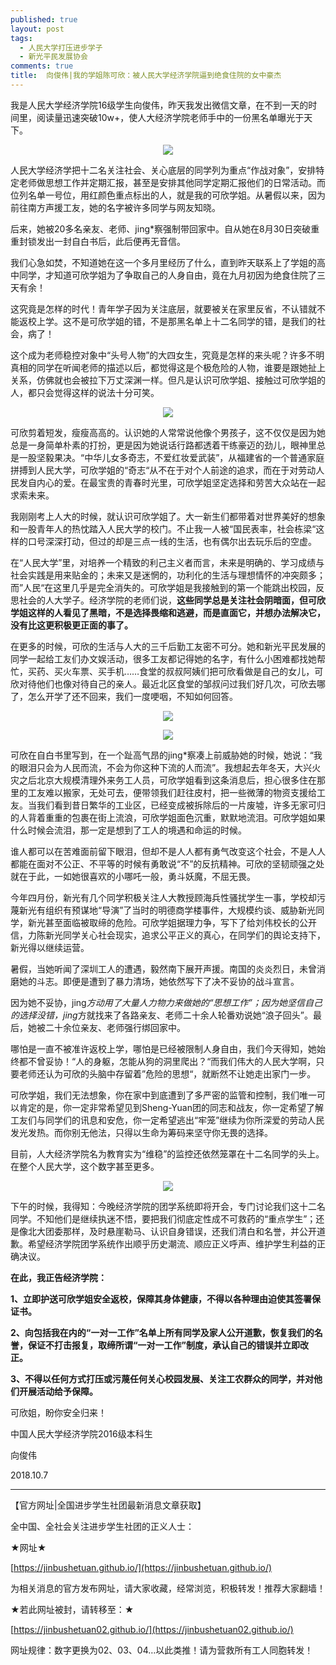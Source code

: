 ```yaml
---
published: true
layout: post
tags:
  - 人民大学打压进步学子
  - 新光平民发展协会
comments: true
title:  向俊伟|我的学姐陈可欣：被人民大学经济学院逼到绝食住院的女中豪杰
---
```



我是人民大学经济学院16级学生向俊伟，昨天我发出微信文章，在不到一天的时间里，阅读量迅速突破10w+，使人大经济学院老师手中的一份黑名单曝光于天下。

<p align="center"> <img src="https://api.superbed.cn/pic/5bba05af9dc6d650bcd38b81"> </p>


人民大学经济学把十二名关注社会、关心底层的同学列为重点“作战对象”，安排特定老师做思想工作并定期汇报，甚至是安排其他同学定期汇报他们的日常活动。而位列名单一号位，用红颜色重点标出的人，就是我的可欣学姐。从暑假以来，因为前往南方声援工友，她的名字被许多同学与网友知晓。

后来，她被20多名亲友、老师、jing*察强制带回家中。自从她在8月30日突破重重封锁发出一封自白书后，此后便再无音信。

我们心急如焚，不知道她在这一个多月里经历了什么，直到昨天联系上了学姐的高中同学，才知道可欣学姐为了争取自己的人身自由，竟在九月初因为绝食住院了三天有余！

这究竟是怎样的时代！青年学子因为关注底层，就要被关在家里反省，不认错就不能返校上学。这不是可欣学姐的错，不是那黑名单上十二名同学的错，是我们的社会，病了！

这个成为老师稳控对象中“头号人物”的大四女生，究竟是怎样的来头呢？许多不明真相的同学在听闻老师的描述以后，都觉得这是个极危险的人物，谁要是跟她扯上关系，仿佛就也会被拉下万丈深渊一样。但凡是认识可欣学姐、接触过可欣学姐的人，都只会觉得这样的说法十分可笑。

<p align="center"> <img src="https://api.superbed.cn/pic/5bba06149dc6d650bcd38b82"> </p>

可欣剪着短发，瘦瘦高高的。认识她的人常常说他像个男孩子，这不仅仅是因为她总是一身简单朴素的打扮，更是因为她说话行路都透着干练豪迈的劲儿，眼神里总是一股坚毅果决。“中华儿女多奇志，不爱红妆爱武装”，从福建省的一个普通家庭拼搏到人民大学，可欣学姐的“奇志“从不在于对个人前途的追求，而在于对劳动人民发自内心的爱。在最宝贵的青春时光里，可欣学姐坚定选择和劳苦大众站在一起求索未来。

我刚刚考上人大的时候，就认识可欣学姐了。大一新生们都带着对世界美好的想象和一股青年人的热忱踏入人民大学的校门。不止我一人被“国民表率，社会栋梁“这样的口号深深打动，但过的却是三点一线的生活，也有偶尔出去玩乐后的空虚。

在“人民大学”里，对培养一个精致的利己主义者而言，未来是明确的、学习成绩与社会实践是用来贴金的；未来又是迷惘的，功利化的生活与理想情怀的冲突颇多；而”人民“在这里几乎是完全消失的。可欣学姐是我接触到的第一个能跳出校园，反思社会的人大学子。经济学院的老师们说，**这些同学总是关注社会阴暗面，但可欣学姐这样的人看见了黑暗，不是选择畏缩和逃避，而是直面它，并想办法解决它，没有比这更积极更正面的事了。**

在更多的时候，可欣的生活与人大的三千后勤工友密不可分。她和新光平民发展的同学一起给工友们办文娱活动，很多工友都记得她的名字，有什么小困难都找她帮忙，买药、买火车票、买手机……食堂的叔叔阿姨们把可欣看做是自己的女儿，可欣对待他们也像对待自己的亲人。最近北区食堂的邹叔问过我们好几次，可欣去哪了，怎么开学了还不回来，我们一度哽咽，不知如何回答。

<p align="center"> <img src="https://api.superbed.cn/pic/5bba08e59dc6d650bcd38b85"> </p>

<p align="center"> <img src="https://api.superbed.cn/pic/5bba07ad9dc6d650bcd38b83"> </p>

可欣在自白书里写到，在一个趾高气昂的jing*察凑上前威胁她的时候，她说：“我的眼泪只会为人民而流，不会为你这种下流的人而流”。我想起去年冬天，大兴火灾之后北京大规模清理外来务工人员，可欣学姐看到这条消息后，担心很多住在那里的工友难以搬家，无处可去，便带领我们赶往皮村，把一些微薄的物资支援给工友。当我们看到昔日繁华的工业区，已经变成被拆除后的一片废墟，许多无家可归的人背着重重的包裹在街上流浪，可欣学姐面色沉重，默默地流泪。可欣学姐如果什么时候会流泪，那一定是想到了工人的境遇和命运的时候。

谁人都可以在苦难面前留下眼泪，但却不是人人都有勇气改变这个社会，不是人人都能在面对不公正、不平等的时候有勇敢说“不”的反抗精神。可欣的坚韧顽强之处就在于此，一如她很喜欢的小哪吒一般，勇斗妖魔，不屈无畏。

今年四月份，新光有几个同学积极关注人大教授顾海兵性骚扰学生一事，学校却污蔑新光有组织有预谋地“导演”了当时的明德商学楼事件，大规模约谈、威胁新光同学，新光甚至面临被取缔的危险。可欣学姐据理力争，写下了给刘伟校长的公开信，力陈新光同学关心社会现实，追求公平正义的真心，在同学们的舆论支持下，新光得以继续运营。

暑假，当她听闻了深圳工人的遭遇，毅然南下展开声援。南国的炎炎烈日，未曾消磨她的斗志。即便是遭到了暴力清场，她依然写下了决不妥协的战斗宣言。

因为她不妥协，jing*方动用了大量人力物力来做她的“思想工作”；因为她坚信自己的选择没错，jing*方就找来了各路亲友、老师二十余人轮番劝说她“浪子回头”。最后，她被二十余位亲友、老师强行绑回家中。

哪怕是一直不被准许返校上学，哪怕是已经被限制人身自由，我们今天得知，她始终都不曾妥协！“人的身躯，怎能从狗的洞里爬出？“而我们伟大的人民大学啊，只要老师还认为可欣的头脑中存留着”危险的思想“，就断然不让她走出家门一步。

可欣学姐，我们无法想象，你在家中到底遭到了多严密的监管和控制，我们唯一可以肯定的是，你一定非常希望见到Sheng-Yuan团的同志和战友，你一定希望了解工友们与同学们的讯息和安危，你一定希望逃出“牢笼”继续为你所深爱的劳动人民发光发热。而你别无他法，只得以生命为筹码来坚守你无畏的选择。

目前，人大经济学院名为教育实为“维稳”的监控还依然笼罩在十二名同学的头上。在整个人民大学，这个数字甚至更多。


<p align="center"> <img src="https://api.superbed.cn/pic/5bba088b9dc6d650bcd38b84"> </p>


下午的时候，我得知：今晚经济学院的团学系统即将开会，专门讨论我们这十二名同学。不知他们是继续执迷不悟，要把我们彻底定性成不可救药的“重点学生”；还是像北大团委那样，及时悬崖勒马、认识自身错误，还我们清白和名誉，并公开道歉。希望经济学院团学系统作出顺乎历史潮流、顺应正义呼声、维护学生利益的正确决议。

**在此，我正告经济学院：**

**1、立即护送可欣学姐安全返校，保障其身体健康，不得以各种理由迫使其签署保证书。**

**2、向包括我在内的“一对一工作”名单上所有同学及家人公开道歉，恢复我们的名誉，保证不打击报复，取缔所谓“一对一工作”制度，承认自己的错误并立即改正。**

**3、不得以任何方式打压或污蔑任何关心校园发展、关注工农群众的同学，并对他们开展活动给予保障。**

可欣姐，盼你安全归来！

中国人民大学经济学院2016级本科生

向俊伟

2018.10.7


---
【官方网址|全国进步学生社团最新消息文章获取】

全中国、全社会关注进步学生社团的正义人士：

★网址★

[https://jinbushetuan.github.io/](https://jinbushetuan.github.io/)

为相关消息的官方发布网址，请大家收藏，经常浏览，积极转发！推荐大家翻墙！

★若此网址被封，请转移至：★

[https://jinbushetuan02.github.io/](https://jinbushetuan02.github.io/)

网址规律：数字更换为02、03、04…以此类推！请为营救所有工人同胞转发！

